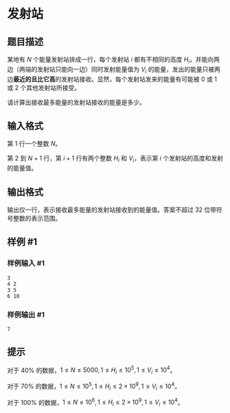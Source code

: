 # 发射站

## 题目描述

某地有 $N$ 个能量发射站排成一行，每个发射站 $i$ 都有不相同的高度 $H_i$，并能向两边（两端的发射站只能向一边）同时发射能量值为 $V_i$ 的能量，发出的能量只被两边**最近的且比它高**的发射站接收。显然，每个发射站发来的能量有可能被 $0$ 或 $1$ 或 $2$ 个其他发射站所接受。

请计算出接收最多能量的发射站接收的能量是多少。


## 输入格式

第 $1$ 行一个整数 $N$。

第 $2$ 到 $N+1$ 行，第 $i+1$ 行有两个整数 $H_i$ 和 $V_i$，表示第 $i$ 个发射站的高度和发射的能量值。

## 输出格式

输出仅一行，表示接收最多能量的发射站接收到的能量值。答案不超过 32 位带符号整数的表示范围。


## 样例 #1

### 样例输入 #1
```
3
4 2 
3 5 
6 10
```

### 样例输出 #1

```
7
```

## 提示

对于 $40\%$ 的数据，$1\le N\le 5000,1\le H_i\le 10^5,1\le V_i\le 10^4$。

对于 $70\%$ 的数据，$1\le N\le 10^5,1\le H_i\le 2\times 10^9,1\le V_i\le 10^4$。

对于 $100\%$ 的数据，$1\le N\le 10^6,1\le H_i\le 2\times 10^9,1\le V_i\le 10^4$。
